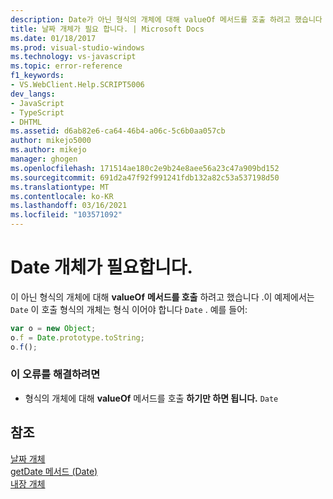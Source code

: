 ```yaml
---
description: Date가 아닌 형식의 개체에 대해 valueOf 메서드를 호출 하려고 했습니다 (date).
title: 날짜 개체가 필요 합니다. | Microsoft Docs
ms.date: 01/18/2017
ms.prod: visual-studio-windows
ms.technology: vs-javascript
ms.topic: error-reference
f1_keywords:
- VS.WebClient.Help.SCRIPT5006
dev_langs:
- JavaScript
- TypeScript
- DHTML
ms.assetid: d6ab82e6-ca64-46b4-a06c-5c6b0aa057cb
author: mikejo5000
ms.author: mikejo
manager: ghogen
ms.openlocfilehash: 171514ae180c2e9b24e8aee56a23c47a909bd152
ms.sourcegitcommit: 691d2a47f92f991241fdb132a82c53a537198d50
ms.translationtype: MT
ms.contentlocale: ko-KR
ms.lasthandoff: 03/16/2021
ms.locfileid: "103571092"
---
```

# <a name="date-object-expected"></a>Date 개체가 필요합니다.
이 아닌 형식의 개체에 대해 **valueOf** **메서드를 호출** 하려고 했습니다 .이 예제에서는 `Date` 이 호출 형식의 개체는 형식 이어야 합니다 `Date` . 예를 들어:  
  
```JavaScript  
var o = new Object;  
o.f = Date.prototype.toString;  
o.f();  
```  
  
### <a name="to-correct-this-error"></a>이 오류를 해결하려면  
  
- 형식의 개체에 대해 **valueOf** 메서드를 호출 **하기만 하면 됩니다.** `Date`  
  
## <a name="see-also"></a>참조  
 [날짜 개체](https://developer.mozilla.org/docs/Web/JavaScript/Reference/Global_Objects/Date)   
 [getDate 메서드 (Date)](https://developer.mozilla.org/docs/Web/JavaScript/Reference/Global_Objects/Date/getdate)   
 [내장 개체](https://developer.mozilla.org/docs/Learn/JavaScript/Objects)
